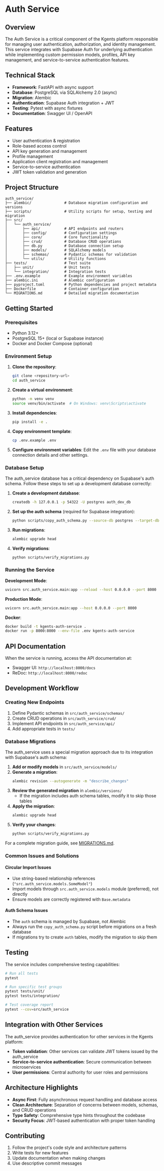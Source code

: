 # Auth Service

## Overview

The Auth Service is a critical component of the Kgents platform responsible for managing user authentication, authorization, and identity management. This service integrates with Supabase Auth for underlying authentication while implementing custom permission models, profiles, API key management, and service-to-service authentication features.

## Technical Stack

- **Framework**: FastAPI with async support
- **Database**: PostgreSQL via SQLAlchemy 2.0 (async)
- **Migration**: Alembic
- **Authentication**: Supabase Auth integration + JWT
- **Testing**: Pytest with async fixtures
- **Documentation**: Swagger UI / OpenAPI

## Features

- User authentication & registration
- Role-based access control
- API key generation and management
- Profile management 
- Application client registration and management
- Service-to-service authentication
- JWT token validation and generation

## Project Structure

```
auth_service/
├── alembic/               # Database migration configuration and versions
├── scripts/               # Utility scripts for setup, testing and migration
├── src/
│   └── auth_service/
│       ├── api/           # API endpoints and routers
│       ├── config/        # Configuration settings
│       ├── core/          # Core functionality
│       ├── crud/          # Database CRUD operations
│       ├── db.py          # Database connection setup
│       ├── models/        # SQLAlchemy models
│       ├── schemas/       # Pydantic schemas for validation
│       └── utils/         # Utility functions
├── tests/                 # Test suite
│   ├── unit/              # Unit tests
│   └── integration/       # Integration tests
├── .env.example           # Example environment variables
├── alembic.ini            # Alembic configuration
├── pyproject.toml         # Python dependencies and project metadata
├── Dockerfile             # Container configuration
└── MIGRATIONS.md          # Detailed migration documentation
```

## Getting Started

### Prerequisites

- Python 3.12+
- PostgreSQL 15+ (local or Supabase instance)
- Docker and Docker Compose (optional)

### Environment Setup

1. **Clone the repository**:
   ```bash
   git clone <repository-url>
   cd auth_service
   ```

2. **Create a virtual environment**:
   ```bash
   python -m venv venv
   source venv/bin/activate  # On Windows: venv\Scripts\activate
   ```

3. **Install dependencies**:
   ```bash
   pip install -e .
   ```

4. **Copy environment template**:
   ```bash
   cp .env.example .env
   ```

5. **Configure environment variables**:
   Edit the `.env` file with your database connection details and other settings.

### Database Setup

The auth_service database has a critical dependency on Supabase's auth schema. Follow these steps to set up a development database correctly:

1. **Create a development database**:
   ```bash
   createdb -h 127.0.0.1 -p 54322 -U postgres auth_dev_db
   ```

2. **Set up the auth schema** (required for Supabase integration):
   ```bash
   python scripts/copy_auth_schema.py --source-db postgres --target-db auth_dev_db --host 127.0.0.1 --port 54322
   ```

3. **Run migrations**:
   ```bash
   alembic upgrade head
   ```

4. **Verify migrations**:
   ```bash
   python scripts/verify_migrations.py
   ```

### Running the Service

**Development Mode**:
```bash
uvicorn src.auth_service.main:app --reload --host 0.0.0.0 --port 8000
```

**Production Mode**:
```bash
uvicorn src.auth_service.main:app --host 0.0.0.0 --port 8000
```

**Docker**:
```bash
docker build -t kgents-auth-service .
docker run -p 8000:8000 --env-file .env kgents-auth-service
```

## API Documentation

When the service is running, access the API documentation at:
- Swagger UI: `http://localhost:8000/docs`
- ReDoc: `http://localhost:8000/redoc`

## Development Workflow

### Creating New Endpoints

1. Define Pydantic schemas in `src/auth_service/schemas/`
2. Create CRUD operations in `src/auth_service/crud/`
3. Implement API endpoints in `src/auth_service/api/`
4. Add appropriate tests in `tests/`

### Database Migrations

The auth_service uses a special migration approach due to its integration with Supabase's auth schema:

1. **Add or modify models** in `src/auth_service/models/`
2. **Generate a migration**:
   ```bash
   alembic revision --autogenerate -m "describe_changes"
   ```
3. **Review the generated migration** in `alembic/versions/`
   - If the migration includes auth schema tables, modify it to skip those tables
4. **Apply the migration**:
   ```bash
   alembic upgrade head
   ```
5. **Verify your changes**:
   ```bash
   python scripts/verify_migrations.py
   ```

For a complete migration guide, see [MIGRATIONS.md](./MIGRATIONS.md).

### Common Issues and Solutions

#### Circular Import Issues

- Use string-based relationship references (`"src.auth_service.models.SomeModel"`)
- Import models through `src.auth_service.models` module (preferred), not directly
- Ensure models are correctly registered with `Base.metadata`

#### Auth Schema Issues

- The `auth` schema is managed by Supabase, not Alembic
- Always run the `copy_auth_schema.py` script before migrations on a fresh database
- If migrations try to create `auth` tables, modify the migration to skip them

## Testing

The service includes comprehensive testing capabilities:

```bash
# Run all tests
pytest

# Run specific test groups
pytest tests/unit/
pytest tests/integration/

# Test coverage report
pytest --cov=src/auth_service
```

## Integration with Other Services

The auth_service provides authentication for other services in the Kgents platform:

- **Token validation**: Other services can validate JWT tokens issued by the auth_service
- **Service-to-service authentication**: Secure communication between microservices
- **User permissions**: Central authority for user roles and permissions

## Architecture Highlights

- **Async First**: Fully asynchronous request handling and database access
- **Clean Architecture**: Separation of concerns between models, schemas, and CRUD operations
- **Type Safety**: Comprehensive type hints throughout the codebase
- **Security Focus**: JWT-based authentication with proper token handling

## Contributing

1. Follow the project's code style and architecture patterns
2. Write tests for new features
3. Update documentation when making changes
4. Use descriptive commit messages